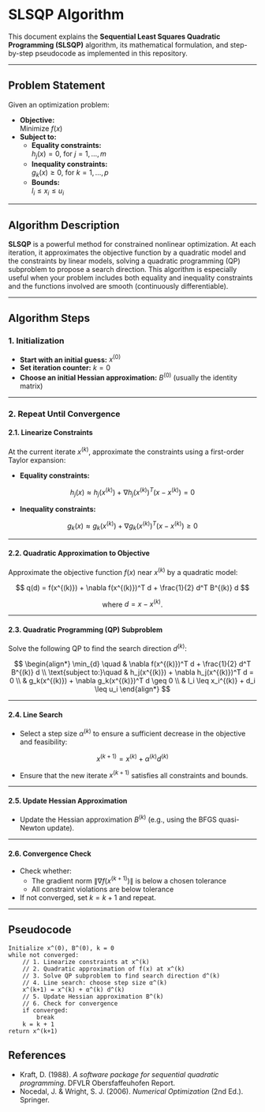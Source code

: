 # SLSQP Algorithm

This document explains the **Sequential Least Squares Quadratic Programming (SLSQP)** algorithm, its mathematical formulation, and step-by-step pseudocode as implemented in this repository.

---

## **Problem Statement**

Given an optimization problem:

- **Objective:**  
  Minimize $f(x)$
- **Subject to:**
  - **Equality constraints:**  
    $h_j(x) = 0$, for $j = 1, \ldots, m$
  - **Inequality constraints:**  
    $g_k(x) \geq 0$, for $k = 1, \ldots, p$
  - **Bounds:**  
    $l_i \leq x_i \leq u_i$

---

## **Algorithm Description**

**SLSQP** is a powerful method for constrained nonlinear optimization. At each iteration, it approximates the objective function by a quadratic model and the constraints by linear models, solving a quadratic programming (QP) subproblem to propose a search direction. This algorithm is especially useful when your problem includes both equality and inequality constraints and the functions involved are smooth (continuously differentiable).

---

## **Algorithm Steps**

### **1. Initialization**
- **Start with an initial guess:**   $x^{(0)}$
- **Set iteration counter:**   $k = 0$
- **Choose an initial Hessian approximation:**  $B^{(0)}$ (usually the identity matrix)

---

### **2. Repeat Until Convergence**

#### **2.1. Linearize Constraints**
At the current iterate $x^{(k)}$, approximate the constraints using a first-order Taylor expansion:

- **Equality constraints:**  

$$
h_j(x) \approx h_j(x^{(k)}) + \nabla h_j(x^{(k)})^T (x - x^{(k)}) = 0
$$

- **Inequality constraints:**  

$$
g_k(x) \approx g_k(x^{(k)}) + \nabla g_k(x^{(k)})^T (x - x^{(k)}) \geq 0
$$

---

#### **2.2. Quadratic Approximation to Objective**
Approximate the objective function $f(x)$ near $x^{(k)}$ by a quadratic model:

$$
q(d) = f(x^{(k)}) + \nabla f(x^{(k)})^T d + \frac{1}{2} d^T B^{(k)} d
$$
<div align="center">

where  $d = x - x^{(k)}$.

</div>

---

#### **2.3. Quadratic Programming (QP) Subproblem**
Solve the following QP to find the search direction $d^{(k)}$:

$$
\begin{align*}
\min_{d} \quad & \nabla f(x^{(k)})^T d + \frac{1}{2} d^T B^{(k)} d \\
\text{subject to:}\quad
    & h_j(x^{(k)}) + \nabla h_j(x^{(k)})^T d = 0 \\
    & g_k(x^{(k)}) + \nabla g_k(x^{(k)})^T d \geq 0 \\
    & l_i \leq x_i^{(k)} + d_i \leq u_i
\end{align*}
$$

---

#### **2.4. Line Search**
- Select a step size $\alpha^{(k)}$ to ensure a sufficient decrease in the objective and feasibility:

$$
x^{(k+1)} = x^{(k)} + \alpha^{(k)} d^{(k)}
$$
- Ensure that the new iterate $x^{(k+1)}$ satisfies all constraints and bounds.

---

#### **2.5. Update Hessian Approximation**
- Update the Hessian approximation $B^{(k)}$ (e.g., using the BFGS quasi-Newton update).

---

#### **2.6. Convergence Check**
- Check whether:
  - The gradient norm $\|\nabla f(x^{(k+1)})\|$ is below a chosen tolerance
  - All constraint violations are below tolerance
- If not converged, set $k = k+1$ and repeat.

---

## **Pseudocode**

```pseudo
Initialize x^(0), B^(0), k = 0
while not converged:
    // 1. Linearize constraints at x^(k)
    // 2. Quadratic approximation of f(x) at x^(k)
    // 3. Solve QP subproblem to find search direction d^(k)
    // 4. Line search: choose step size α^(k)
    x^(k+1) = x^(k) + α^(k) d^(k)
    // 5. Update Hessian approximation B^(k)
    // 6. Check for convergence
    if converged:
        break
    k = k + 1
return x^(k+1)
```

## References

- Kraft, D. (1988). *A software package for sequential quadratic programming*. DFVLR Obersfaffeuhofen Report.
- Nocedal, J. & Wright, S. J. (2006). *Numerical Optimization* (2nd Ed.). Springer.
